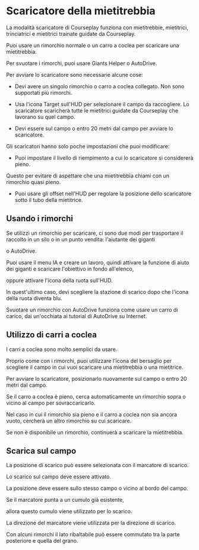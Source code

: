 # Scaricatore della mietitrebbia

  
  
La modalità scaricatore di Courseplay funziona con mietitrebbie, mietitrici, trinciatrici e mietitrici trainate guidate da Courseplay.  
  
Puoi usare un rimorchio normale o un carro a coclea per scaricare una mietitrebbia.  
  
Per svuotare i rimorchi, puoi usare Giants Helper o AutoDrive.  
  
Per avviare lo scaricatore sono necessarie alcune cose:  
  
    
- Devi avere un singolo rimorchio o carro a coclea collegato. Non sono supportati più rimorchi.  
  
    
- Usa l'icona Target sull'HUD per selezionare il campo da raccogliere. Lo scaricatore scaricherà tutte le mietitrici guidate da Courseplay che lavorano su quel campo.  
  
    
- Devi essere sul campo o entro 20 metri dal campo per avviare lo scaricatore.  
  
  
  
Gli scaricatori hanno solo poche impostazioni che puoi modificare:  
  
    
- Puoi impostare il livello di riempimento a cui lo scaricatore si considererà pieno.   
  
Questo per evitare di aspettare che una mietitrebbia chiami con un rimorchio quasi pieno.  
  
    
- Puoi usare gli offset nell'HUD per regolare la posizione dello scaricatore sotto il tubo della mietitrice.  
  
  
  


## Usando i rimorchi

  
  
Se utilizzi un rimorchio per scaricare, ci sono due modi per trasportare il raccolto in un silo o in un punto vendita: l'aiutante dei giganti  
  
o AutoDrive.  
  
Puoi usare il menu IA e creare un lavoro, quindi attivare la funzione di aiuto dei giganti e scaricare l'obiettivo in fondo all'elenco,   
  
oppure attivare l'icona della ruota sull'HUD.  
  
In quest'ultimo caso, devi scegliere la stazione di scarico dopo che l'icona della ruota diventa blu.  
  
  
  
Svuotare un rimorchio con AutoDrive funziona come usare un carro di carico, dai un'occhiata ai tutorial di AutoDrive su Internet.  
  


## Utilizzo di carri a coclea

  
  
I carri a coclea sono molto semplici da usare.  
  
Proprio come con i rimorchi, puoi utilizzare l'icona del bersaglio per scegliere il campo in cui vuoi scaricare una mietitrebbia o una mietitrice.  
  
Per avviare lo scaricatore, posizionarlo nuovamente sul campo o entro 20 metri dal campo.  
  
Se il carro a coclea è pieno, cerca automaticamente un rimorchio sopra o vicino al campo per sovraccaricarlo.  
  
Nel caso in cui il rimorchio sia pieno e il carro a coclea non sia ancora vuoto, cercherà un altro rimorchio su cui scaricare.  
  
Se non è disponibile un rimorchio, continuerà a scaricare la mietitrebbia.  
  


## Scarica sul campo

  
  
La posizione di scarico può essere selezionata con il marcatore di scarico.  
  
Lo scarico sul campo deve essere attivato.  
  
La posizione deve essere sullo stesso campo o vicino al bordo del campo.  
  
Se il marcatore punta a un cumulo già esistente,  
  
allora questo cumulo viene utilizzato per lo scarico.  
  
La direzione del marcatore viene utilizzata per la direzione di scarico.  
  
Con alcuni rimorchi il lato ribaltabile può essere commutato tra la parte posteriore e quella del grano.  
  



